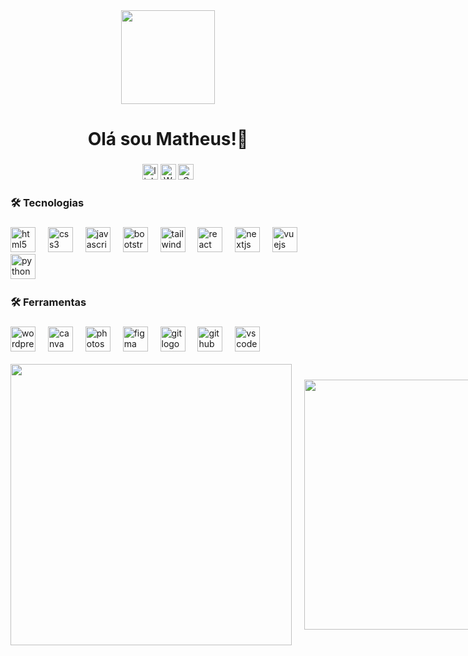 
<div align="center">
  <img height="150" src="https://media2.giphy.com/media/v1.Y2lkPTc5MGI3NjExZmxqeDJkOWtzejQ0OG1obmNhcDV0Mzhscjlmczh1NjBkcGwwbmZ3OCZlcD12MV9pbnRlcm5hbF9naWZfYnlfaWQmY3Q9Zw/HBY1eWGzDALwnyeHPw/giphy.gif"  />
</div>

###

<h1 align="center">Olá sou Matheus!👋</h1>

###

<div align="center">
  <a href="https://www.linkedin.com/in/matheus-schran12/"><img src="https://img.shields.io/static/v1?message=LinkedIn&logo=linkedin&label=&color=0077B5&logoColor=white&labelColor=&style=for-the-badge" height="25" alt="linkedin logo"  /></a>
  <a href="https://w.app/2xo1wb"><img src="https://img.shields.io/badge/WhatsApp-25D366?style=for-the-badge&logo=whatsapp&logoColor=white" height="25" alt="Whatsapp logo"  /></a>
  <a href="mailto: matheusschran12@gmail.com"><img src="https://img.shields.io/badge/Gmail-D14836?style=for-the-badge&logo=gmail&logoColor=white" height="25" alt="Gmail logo"  /></a>
</div>

###

<h3 align="left">🛠 Tecnologias </h3>

###

<div align="left">
  <img src="https://cdn.jsdelivr.net/gh/devicons/devicon/icons/html5/html5-original.svg" height="40" alt="html5 logo"  />
  <img width="12" />
  <img src="https://cdn.jsdelivr.net/gh/devicons/devicon/icons/css3/css3-original.svg" height="40" alt="css3 logo"  />
  <img width="12" />
  <img src="https://cdn.jsdelivr.net/gh/devicons/devicon/icons/javascript/javascript-original.svg" height="40" alt="javascript logo"  />
  <img width="12" />
  <img src="https://cdn.jsdelivr.net/gh/devicons/devicon/icons/bootstrap/bootstrap-original.svg" height="40" alt="bootstrap logo"  />
  <img width="12" />
  <img src="https://cdn.jsdelivr.net/gh/devicons/devicon/icons/tailwindcss/tailwindcss-original-wordmark.svg" height="40" alt="tailwindcss logo"  />
  <img width="12" />
  <img src="https://cdn.jsdelivr.net/gh/devicons/devicon/icons/react/react-original.svg" height="40" alt="react logo"  />
  <img width="12" />
  <img src="https://cdn.jsdelivr.net/gh/devicons/devicon/icons/nextjs/nextjs-original.svg" height="40" alt="nextjs logo"  />
  <img width="12" />
  <img src="https://cdn.jsdelivr.net/gh/devicons/devicon/icons/vuejs/vuejs-original.svg" height="40" alt="vuejs logo"  />
  <img width="12" />
  <img src="https://cdn.jsdelivr.net/gh/devicons/devicon/icons/python/python-original.svg" height="40" alt="python logo"  />
  <img width="12" />
</div>

###

<h3 align="left">🛠 Ferramentas</h3>

###
<div align="left">
  <img src="https://cdn.jsdelivr.net/gh/devicons/devicon/icons/wordpress/wordpress-original.svg" height="40" alt="wordpress logo"  />
  <img width="12" />
  <img src="https://cdn.jsdelivr.net/gh/devicons/devicon/icons/canva/canva-original.svg" height="40" alt="canva logo"  />
  <img width="12" />
  <img src="https://cdn.jsdelivr.net/gh/devicons/devicon/icons/photoshop/photoshop-plain.svg" height="40" alt="photoshop logo"  />
  <img width="12" />
  <img src="https://cdn.jsdelivr.net/gh/devicons/devicon/icons/figma/figma-original.svg" height="40" alt="figma logo"  />
  <img width="12" />
  <img src="https://cdn.jsdelivr.net/gh/devicons/devicon/icons/git/git-original.svg" height="40" alt="git logo"  />
  <img width="12" />
  <img src="https://cdn.jsdelivr.net/gh/devicons/devicon/icons/github/github-original.svg" height="40" alt="github logo"  />
  <img width="12" />
  <img src="https://cdn.jsdelivr.net/gh/devicons/devicon/icons/vscode/vscode-original.svg" height="40" alt="vscode logo"  />
</div>
<br>

<div style="display: flex; gap: 20px; align-items: center;">
  <img src="https://github-readme-stats.vercel.app/api?username=Schran12&theme=prussian&show_icons=true&hide_border=true&count_private=true" width="450" />
  <img src="https://github-readme-stats.vercel.app/api/top-langs/?username=Schran12&theme=prussian&layout=compact&hide_border=true" width="400" />
</div>


